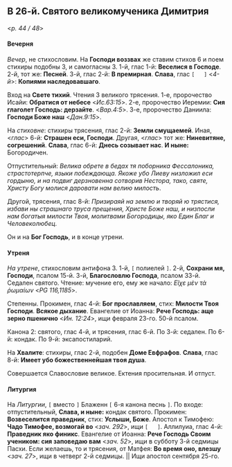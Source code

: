 
## В 26-й. Святого великомученика Димитрия

<*p. 44 / 48*>

#### Вечерня

*Вечер*, не стихословим. На **Господи воззвах** же ставим стихов 6 и поем стихиры подобны 3, 
и самогласны 3. 1-й, глас 1-й: **Веселися в Господе**. 2-й, тот же: **Песней**. 3-й, глас 2-й: 
**В премирная**. **Слава**, глас `[   ]` <*4-й*>: **Копиями наследовавшаго**.  

Вход на **Свете тихий**. Чтения 3 великого трясения. 
1-е, пророчество Исайи: **Обратися от небесе** <*Ис.63:15*>. 
2-е, пророчество Иеремии: **Сия глаголет Господь: дерзайте**. <*Вар.4:5*>. 
3-е, пророчество Даниила: **Господи Боже наш** <*Дан.9:15*>. 

На *стиховне*: стихиры трясения, глас 2-й: **Земли смущаемей**. Иная, <*глас*> 6-й: **Страшен еси, Господи**. 
Другая, <*глас*> тот же: **Ниневитяне, согрешений**. **Слава**, глас 6-й: **Днесь созывает нас**. 
**И ныне:** Богородичен.  

Отпустительный: *Велика обрете в бедах тя поборника Фессалоника, страстотерпче, языки побеждающа. Якоже 
убо Лиеву низложил еси гордыню, и на подвиг дерзновенна сотворив Нестора, тако, святе, Христу Богу 
молися даровати нам велию милость*. 

Другой, трясения, глас 8-й: *Призираяй на землю и творяй ю трястися, избави ны страшнаго труса прещения, 
Христе Боже наш, и низпосли нам богатыя милости Твоя, молитвами Богородицы, яко Един Благ и Человеколюбец*.

Он и на **Бог Господь**, и в конце утрени. 

#### Утреня

*На утрене*, стихословим антифона 3. 1-й, `[` полиелей `]`. 2-й, **Сохрани мя, Господи**, псалом 15-й. 
3-й, **Благословлю Господа**, псалом 33-й. Седален святого. Чтение: мучение его, ему же начало: 
*Εἴχε μὲν τὰ ῥωμαίων* <*PG 116,1185*>.  

Степенны. Прокимен, глас 4-й: **Бог прославляем**, стих: **Милости Твоя Господи**. **Всякое дыхание**. 
Евангелие от Иоанна: **Рече Господь: аще зерно пшенично** <*Ин. 12:24*>, ищи февраля 23-го. 50-й псалом. 

Канона 2: святого, глас 4-й, и трясения, глас 6-й. 
По 3-й: седален. 
По 6-й: кондак. 
По 9-й: эксапостиларий.   

На **Хвалите**: стихиры, глас 2-й, подобен **Доме Евфрафов**. **Слава**, глас 8-й: 
**Имеет убо божественнейшая твоя душа**. 

Совершается Славословие великое. Ектения просительная. И отпуст.    

#### Литургия 

На *Литургии*, `[` вместо `]` Блаженн `[` 6-я канона песнь `]`. 
По входе: отпустительный, **Слава, и ныне:** кондак святого. 
Прокимен: **Возвеселится праведник**, стих: **Услыши, Боже**. 
Апостол к Тимофею: **Чадо Тимофее, возмогай во** <*зач. 292*>, ищи `[   ]`. 
Аллилуиа, глас 4-й: **Праведник яко финикс**. 
Евангелие от Иоанна: **Рече Господь Своим учеником: сия заповедаю вам** <*зач. 52*>, ищи 
в субботу 3-й седмицы Пасхи. 
Если желаешь, то и трясения, от Матфея: **Во время оно, влезшу** <*зач. 27*>, ищи в четверг 
2-й седмицы. || Ищи апостол сентября 25-го.   
